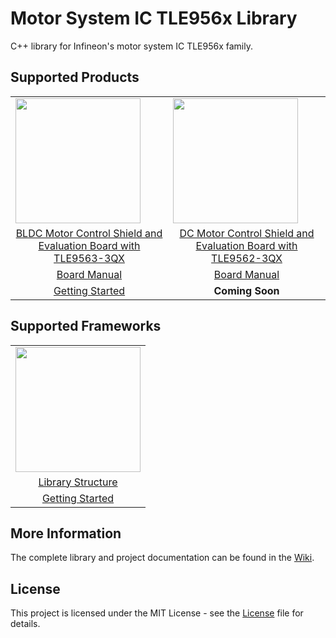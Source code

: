 # Motor System IC TLE956x Library

C++ library for Infineon's motor system IC TLE956x family.

## Supported Products

<table>
    <tr>
        <td><img src="https://github.com/Infineon/Assets/blob/master/Pictures/TLE9563_BLDC_shield.jpg" width=200></td>
        <td><img src="https://www.infineon.com/export/sites/default/_images/product/evaluation-boards/DC_SHIELD_TLE956X.jpg_899757882.jpg" width=200></td>
    </tr>
    <tr>
        <td style="text-align: center"><a href="https://www.infineon.com/cms/en/product/evaluation-boards/bldc-shield_tle956x/">BLDC Motor Control Shield and <br>Evaluation Board with TLE9563-3QX</a></td>
        <td style="text-align: center"><a href="https://www.infineon.com/cms/en/product/evaluation-boards/dc-shield_tle956x/">DC Motor Control Shield and <br>Evaluation Board with TLE9562-3QX</a></td>
    </tr>
    <tr>
        <td style="text-align: center"><a href="https://www.infineon.com/dgdl/Infineon-BLDC_Shield_TLE956x-UserManual-v01_00-EN.pdf?fileId=5546d46272e49d2a0173240cd6a32199">Board Manual</a></td>
        <td style="text-align: center"><a href="https://www.infineon.com/dgdl/Infineon-DC_Shield_TLE9562-UserManual-v01_00-EN.pdf?fileId=5546d46273a5366f0173fb81140a3b77">Board Manual</a></td>
    </tr>
    <tr>
        <td style="text-align: center"><a href="https://github.com/Infineon/motor-system-ic-tle956x/wiki/Usage">Getting Started</a></td>
        <td style="text-align: center"><b>Coming Soon</b></td>
    </tr>
</table>

## Supported Frameworks

<table>
    <tr>
        <td><img src="https://github.com/infineon/multi-half-bridge/wiki/img/arduino-logo.png" width=200></td>
    </tr>
    <tr>
        <td style="text-align: center"><a href="https://github.com/Infineon/motor-system-ic-tle956x/wiki/Library-Details">Library Structure</a></td>
    </tr>
    <tr>
        <td style="text-align: center"><a href="https://github.com/Infineon/motor-system-ic-tle956x/wiki/Usage">Getting Started</a></td>
    </tr>
</table>

## More Information
The complete library and project documentation can be found in the [Wiki](https://github.com/Infineon/motor-system-ic-tle956x/wiki).

## License

This project is licensed under the MIT License - see the [License](LICENSE.md) file for details.
